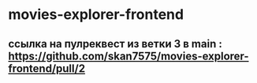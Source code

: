 # movies-explorer-frontend

## ссылка на пулреквест из ветки 3 в main : https://github.com/skan7575/movies-explorer-frontend/pull/2

